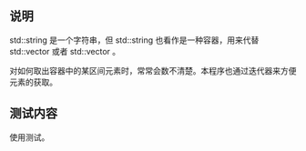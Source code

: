 
## 说明

std::string 是一个字符串，但 std::string 也看作是一种容器，用来代替 std::vector<char> 或者 std::vector<unsigned char> 。

对如何取出容器中的某区间元素时，常常会数不清楚。本程序也通过迭代器来方便元素的获取。

## 测试内容

使用测试。
